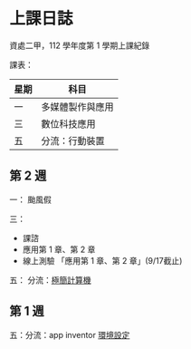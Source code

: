 # 上課日誌

資處二甲，112 學年度第 1 學期上課紀錄

課表：

| 星期 | 科目             |
| ---- | ---------------- |
| 一   | 多媒體製作與應用 |
| 三   | 數位科技應用     |
| 五   | 分流：行動裝置   |

## 第 2 週

一：
颱風假

三：

- 課諮
- 應用第 1 章、第 2 章
- 線上測驗 「應用第 1 章、第 2 章」(9/17截止)

五：
分流：[極簡計算機](../programming/app_inventor/calculator.md)


## 第 1 週

五：分流：app inventor [環境設定](../programming/app_inventor/env.md)

